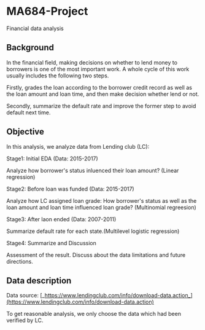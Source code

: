 # MA684-Project
Financial data analysis
## Background
In the financial field, making decisions on whether to lend money to borrowers is one of the most important work. A whole cycle of this work usually includes the following two steps. 

Firstly, grades the loan according to the borrower credit record as well as the loan amount and loan time, and then make decision whether lend or not.

Secondly, summarize the default rate and improve the former step to avoid default next time.

## Objective
In this analysis, we analyze data from Lending club (LC):

Stage1: Initial EDA (Data: 2015-2017)

Analyze how borrower's status inluenced their loan amount? (Linear regression)

Stage2: Before loan was funded (Data: 2015-2017)

Analyze how LC assigned loan grade: How borrower's status as well as the loan amount and loan time influenced loan grade? (Multinomial regreesion)

Stage3: After laon ended (Data: 2007-2011)

Summarize default rate for each state.(Multilevel logistic regression)

Stage4: Summarize and Discussion

Assessment of	the	result. Discuss about the data limitations and future	directions.

## Data description
Data source: [_https://www.lendingclub.com/info/download-data.action_](https://www.lendingclub.com/info/download-data.action)

To get reasonable analysis, we only choose the data which had been verified by LC.
